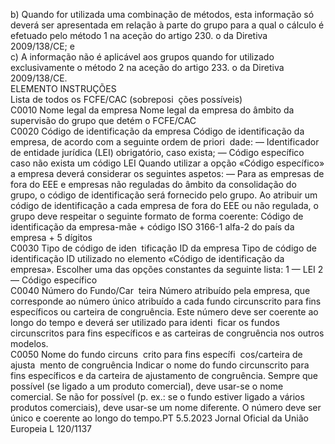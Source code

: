  
b) Quando for utilizada uma combinação de métodos, esta informação só deverá ser apresentada em relação à parte do 
grupo para a qual o cálculo é efetuado pelo método 1 na aceção do artigo 230.  o da Diretiva 2009/138/CE; e  
c) A informação não é aplicável aos grupos quando for utilizado exclusivamente o método 2 na aceção do artigo 233.  o 
da Diretiva 2009/138/CE.  
ELEMENTO  INSTRUÇÕES  
Lista de todos os 
FCFE/CAC (sobreposi ­
ções possíveis)  
C0010  Nome legal da empresa  Nome legal da empresa do âmbito da supervisão do grupo que detém o 
FCFE/CAC  
C0020  Código de identificação 
da empresa  Código de identificação da empresa, de acordo com a seguinte ordem de priori ­
dade: 
— Identificador de entidade jurídica (LEI) obrigatório, caso exista; 
— Código específico caso não exista um código LEI 
Quando utilizar a opção «Código específico» a empresa deverá considerar os 
seguintes aspetos: 
— Para as empresas de fora do EEE e empresas não reguladas do âmbito da 
consolidação do grupo, o código de identificação será fornecido pelo grupo. 
Ao atribuir um código de identificação a cada empresa de fora do EEE ou não 
regulada, o grupo deve respeitar o seguinte formato de forma coerente: 
Código de identificação da empresa-mãe + código ISO 3166-1 alfa-2 do país da 
empresa + 5 dígitos  
C0030  Tipo de código de iden ­
tificação ID da empresa  Tipo de código de identificação ID utilizado no elemento «Código de identificação 
da empresa». Escolher uma das opções constantes da seguinte lista: 
1 — LEI 
2 — Código específico  
C0040  Número do Fundo/Car ­
teira  Número atribuído pela empresa, que corresponde ao número único atribuído a 
cada fundo circunscrito para fins específicos ou carteira de congruência. Este 
número deve ser coerente ao longo do tempo e deverá ser utilizado para identi ­
ficar os fundos circunscritos para fins específicos e as carteiras de congruência nos 
outros modelos.  
C0050  Nome do fundo circuns ­
crito para fins específi ­
cos/carteira de ajusta ­
mento de congruência  Indicar o nome do fundo circunscrito para fins específicos e da carteira de 
ajustamento de congruência. 
Sempre que possível (se ligado a um produto comercial), deve usar-se o nome 
comercial. Se não for possível (p. ex.: se o fundo estiver ligado a vários produtos 
comerciais), deve usar-se um nome diferente. 
O número deve ser único e coerente ao longo do tempo.PT  5.5.2023 Jornal Oficial da União Europeia L 120/1137